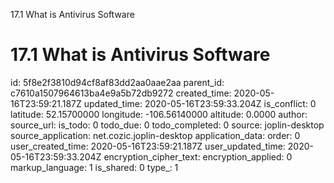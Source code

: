 17.1 What is Antivirus Software

# 17.1 What is Antivirus Software


id: 5f8e2f3810d94cf8af83dd2aa0aae2aa
parent_id: c7610a1507964613ba4e9a5b72db9272
created_time: 2020-05-16T23:59:21.187Z
updated_time: 2020-05-16T23:59:33.204Z
is_conflict: 0
latitude: 52.15700000
longitude: -106.56140000
altitude: 0.0000
author: 
source_url: 
is_todo: 0
todo_due: 0
todo_completed: 0
source: joplin-desktop
source_application: net.cozic.joplin-desktop
application_data: 
order: 0
user_created_time: 2020-05-16T23:59:21.187Z
user_updated_time: 2020-05-16T23:59:33.204Z
encryption_cipher_text: 
encryption_applied: 0
markup_language: 1
is_shared: 0
type_: 1